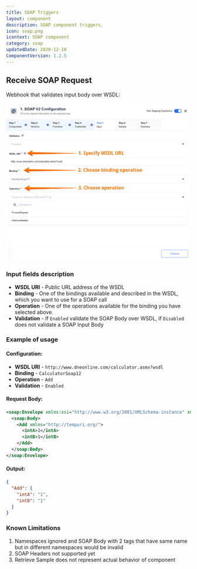 ```yaml
---
title: SOAP Triggers
layout: component
description: SOAP component triggers.
icon: soap.png
icontext: SOAP component
category: soap
updatedDate: 2020-12-18
ComponentVersion: 1.2.5
---
```


## Receive SOAP Request

Webhook that validates input body over WSDL:

![Soap triggers - Soap reply](img/soap-reply-trigger.png)

### Input fields description

*   **WSDL URI** - Public URL address of the WSDL
*   **Binding** - One of the bindings available and described in the WSDL, which you want to use for a SOAP call
*   **Operation** - One of the operations available for the binding you have selected above.
*   **Validation** - If `Enabled` validate the SOAP Body over WSDL, if `Disabled` does not validate a SOAP Input Body

### Example of usage

#### Configuration:

*   **WSDL URI** - `http://www.dneonline.com/calculator.asmx?wsdl`
*   **Binding** - `CalculatorSoap12`
*   **Operation** - `Add`
*   **Validation** - `Enabled`

#### Request Body:

```xml
<soap:Envelope xmlns:xsi="http://www.w3.org/2001/XMLSchema-instance" xmlns:xsd="http://www.w3.org/2001/XMLSchema" xmlns:soap="http://schemas.xmlsoap.org/soap/envelope/">
  <soap:Body>
    <Add xmlns="http://tempuri.org/">
      <intA>1</intA>
      <intB>1</intB>
    </Add>
  </soap:Body>
</soap:Envelope>
```

#### Output:

```json
{
  "Add": {
    "intA": "1",
    "intB": "1"
  }
}
```

### Known Limitations

1.  Namespaces ignored and SOAP Body with 2 tags that have same name but in different namespaces would be invalid
2.  SOAP Headers not supported yet
3.  Retrieve Sample does not represent actual behavior of component
